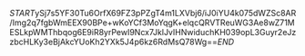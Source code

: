 $START$ySj7s5YF30Tu6OrfX69FZ3pPZgT4m1LXVbj6/iJ0iYU4k075dWZSc8AR/Img2q7fgbWmEEX90BPe+wKoYCf3MoYqgK+elqcQRVTReuWG3Ae8wZ71MESLkpWMThbqog6E9iR8yrPewI9Ncx7JklJvIHNwiduchKH039opL3Guyr2eJzzbcHLKy3eBjAkcYUoKh2YXk5J4p6kz6RdMsQ78Wg==$END$